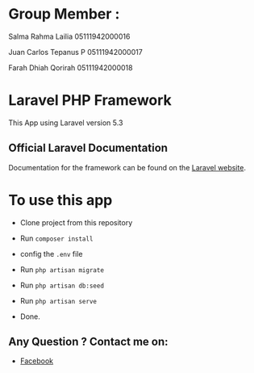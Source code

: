 # Group Member : 

 Salma Rahma Lailia	05111942000016
 
 Juan Carlos Tepanus P	05111942000017
 
 Farah Dhiah Qorirah	05111942000018

# Laravel PHP Framework
This App using Laravel version 5.3

## Official Laravel Documentation

Documentation for the framework can be found on the [Laravel website](http://laravel.com/docs).

# To use this app

- Clone project from this repository

- Run `composer install`

- config the ` .env ` file

- Run `php artisan migrate`

- Run `php artisan db:seed`

- Run `php artisan serve`

- Done.

## Any Question ? Contact me on:
- [Facebook](https://facebook.com/caesaralilamondo)
